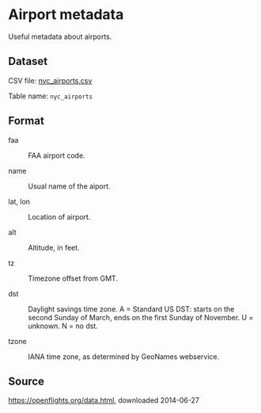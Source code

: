 # Airport metadata

Useful metadata about airports.

## Dataset

CSV file: [nyc_airports.csv](../data/nyc_airports.csv)

Table name: `nyc_airports`

## Format

<dl>
  <dt>faa</dt>
  <dd><p>FAA airport code.</p></dd>
  <dt>name</dt>
  <dd><p>Usual name of the aiport.</p></dd>
  <dt>lat, lon</dt>
  <dd><p>Location of airport.</p></dd>
  <dt>alt</dt>
  <dd><p>Altitude, in feet.</p></dd>
  <dt>tz</dt>
  <dd><p>Timezone offset from GMT.</p></dd>
  <dt>dst</dt>
  <dd><p>Daylight savings time zone. A = Standard US DST: starts on the second Sunday of March, ends on the first Sunday of November. U = unknown. N = no dst.</p></dd>
  <dt>tzone</dt>
  <dd><p>IANA time zone, as determined by GeoNames webservice.</p></dd>
</dl>

## Source

https://openflights.org/data.html, downloaded 2014-06-27
